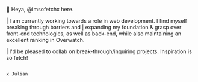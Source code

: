 
👋 Heya, @imsofetchx here. 

|    I am currently working towards a role in web development. I find myself breaking through barriers and 
|    expanding my foundation & grasp over front-end technologies, as well as back-end, while also maintaining an excellent ranking in Overwatch.

|    I'd be pleased to collab on break-through/inquiring projects. Inspiration is so fetch! 


                                                                                                                              x Julian 
